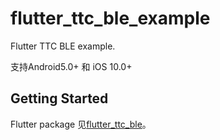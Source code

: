 # flutter_ttc_ble_example

Flutter TTC BLE example.

支持Android5.0+ 和 iOS 10.0+

## Getting Started

Flutter package 见[flutter_ttc_ble](https://pub.dev/packages/flutter_ttc_ble)。
